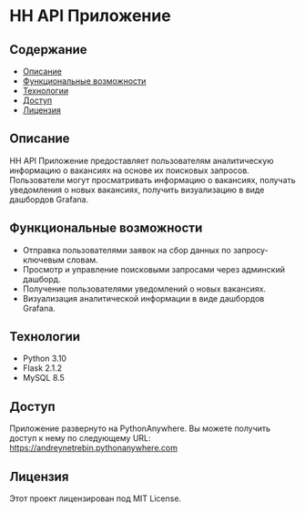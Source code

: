 # HH API Приложение

## Содержание

- [Описание](#описание)
- [Функциональные возможности](#фунциональные-возможности)
- [Технологии](#технологии)
- [Доступ](#доступ)
- [Лицензия](#лицензия)

## Описание

HH API Приложение предоставляет пользователям аналитическую информацию о вакансиях на основе их поисковых запросов.
Пользователи могут просматривать информацию о вакансиях, получать уведомления о новых вакансиях, получить визуализацию в
виде дашбордов Grafana.

## Функциональные возможности

- Отправка пользователями заявок на сбор данных по запросу-ключевым словам.
- Просмотр и управление поисковыми запросами через админский дашборд.
- Получение пользователями уведомлений о новых вакансиях.
- Визуализация аналитической информации в виде дашбордов Grafana.

## Технологии

- Python 3.10
- Flask 2.1.2
- MySQL 8.5

## Доступ

Приложение развернуто на PythonAnywhere. Вы можете получить доступ к нему по следующему URL:
https://andreynetrebin.pythonanywhere.com

## Лицензия

Этот проект лицензирован под MIT License.